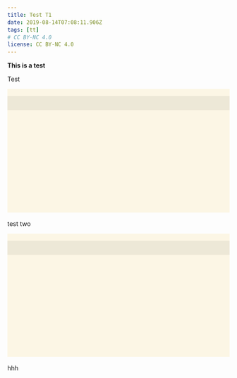 ```yaml
---
title: Test T1
date: 2019-08-14T07:08:11.906Z
tags: [tt]
# CC BY-NC 4.0
license: CC BY-NC 4.0
---
```


**This is a test**

Test

![](test/img.png)

<!-- more -->

test two

![](test/img.png)

hhh
